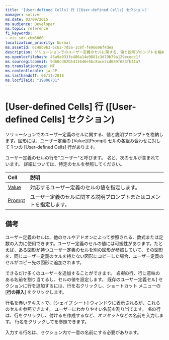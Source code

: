 ```yaml
---
title: '[User-defined Cells] 行 ([User-defined Cells] セクション)'
manager: soliver
ms.date: 03/09/2015
ms.audience: Developer
ms.topic: reference
f1_keywords:
- vis_sdr.chm3060
localization_priority: Normal
ms.assetid: 6c48b9b3-5c62-7d5a-1c8f-fe96606f4dea
description: ソリューションでのユーザー定義のセルに関する、値と説明プロンプトを格納します。図形には、ユーザー定義の [Value]/[Prompt] セルの各組み合わせに対して 1 つの [User-defined Cells] 行があります。
ms.openlocfilehash: 45a9a033fe486a14e9881c3d79b79a129ecedc1f
ms.sourcegitcommit: 9d60cd82b5413446e5bc8ace2cd689f683fb41a7
ms.translationtype: MT
ms.contentlocale: ja-JP
ms.lasthandoff: 06/11/2018
ms.locfileid: "19806731"
---
```

# <a name="user-defined-cells-row-user-defined-cells-section"></a>[User-defined Cells] 行 ([User-defined Cells] セクション)

ソリューションでのユーザー定義のセルに関する、値と説明プロンプトを格納します。図形には、ユーザー定義の [Value]/[Prompt] セルの各組み合わせに対して 1 つの [User-defined Cells] 行があります。
  
ユーザー定義のセルの行を"ユーザー"と呼びます。 *名*と、次のセルが含まれています。 詳細については、特定のセルを参照してください。 
  
|**Cell**|**説明**|
|:-----|:-----|
|[Value](value-cell-user-defined-cells-section.md) <br/> |対応するユーザー定義のセルの値を指定します。  <br/> |
|[Prompt](prompt-cell-user-defined-cells-section.md) <br/> |ユーザー定義のセルに関する説明プロンプトまたはコメントを指定します。  <br/> |
   
## <a name="remarks"></a>備考

ユーザー定義のセルは、他のセルやアドオンによって参照される、数式または定数の入力に使用できます。ユーザー定義のセルの値には可搬性があります。たとえば、ある図形が持つユーザー定義のセルを別の図形が参照していて、その図形を、同じユーザー定義のセルを持たない図形にコピーした場合、ユーザー定義のセルがコピー先の図形に追加されます。
  
 できるだけ多くのユーザーを追加することができます。  *名前*の行、行に意味のある名前を割り当てるし、セルの値を設定します。 既存のユーザー定義セル] セクションに行を追加するには、行を右クリックし、ショートカット メニューの [**行の挿入**] をクリックします。 
  
行名を赤いテキストで、[シェイプ シート] ウィンドウに表示されるが、これらのセルを参照できます。 ユーザーにわかりやすい名前を割り当てます。 *名*の行は、行をクリックし、付けるを作成するなど、*オフセット*などの名前を入力します。 行名をクリックしてを参照できます。 
  
入力する行名は、セクション内で一意の名前にする必要があります。
  

